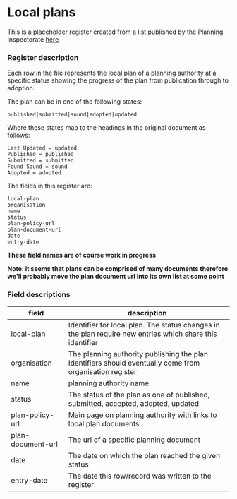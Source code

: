 # Local plans

This is a placeholder register created from a list published by the Planning Inspectorate
[here](https://assets.publishing.service.gov.uk/government/uploads/system/uploads/attachment_data/file/777040/LPA_Strategic_Plan_Progress_-_1_February_2019._GOV.UK.pdf)

### Register description

Each row in the file represents the local plan of a planning authority at a specific status showing the progress of the plan from publication through to adoption.

The plan can be in one of the following states:

    published|submitted|sound|adopted|updated

Where these states map to the headings in the original document as follows:

    Last Updated = updated
    Published = published
    Submitted = submitted
    Found Sound = sound
    Adopted = adopted


The fields in this register are:

    local-plan
    organisation
    name
    status
    plan-policy-url
    plan-document-url
    date
    entry-date

**These field names are of course work in progress**

**Note: it seems that plans can be comprised of many documents therefore we'll probably move the plan document url into its own list at some point**


### Field descriptions

| field       | description|
| ------------- |-------------|
| local-plan | Identifier for local plan. The status changes in the plan require new entries which share this identifier |
| organisation | The planning authority publishing the plan. Identifiers should eventually come from organisation register |
| name | planning authority name|
| status | The status of the plan as one of published, submitted, accepted, adopted, updated |
| plan-policy-url | Main page on planning authority with links to local plan documents |
| plan-document-url | The url of a specific planning document |
| date | The date on which the plan reached the given status |
| entry-date | The date this row/record was written to the register |
